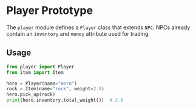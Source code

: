 # Player Prototype

The `player` module defines a `Player` class that extends `NPC`. NPCs already
contain an `inventory` and `money` attribute used for trading.

## Usage

```python
from player import Player
from item import Item

hero = Player(name="Hero")
rock = Item(name="rock", weight=2.0)
hero.pick_up(rock)
print(hero.inventory.total_weight())  # 2.0
```
